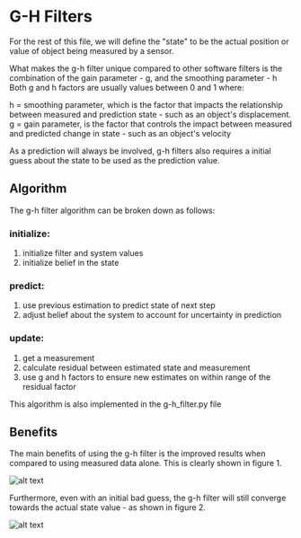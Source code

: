# G-H Filters

For the rest of this file, we will define the "state" to be the actual position or value of object being measured by a sensor. 

What makes the g-h filter unique compared to other software filters is the combination of the gain parameter - g, and the smoothing parameter - h
Both g and h factors are usually values between 0 and 1 where:  

h = smoothing parameter, which is the factor that impacts the relationship between measured and prediction state - such as an object's displacement.
g = gain parameter, is the factor that controls the impact between measured and predicted change in state - such as an object's velocity

As a prediction will always be involved, g-h filters also requires a initial guess about the state to be used as the prediction value.

## Algorithm

The g-h filter algorithm can be broken down as follows:

### initialize:
1. initialize filter and system values
2. initialize belief in the state

### predict: 
1. use previous estimation to predict state of next step
2. adjust belief about the system to account for uncertainty in prediction

### update:
1. get a measurement 
2. calculate residual between estimated state and measurement
3. use g and h factors to ensure new estimates on within range of the residual factor

This algorithm is also implemented in the g-h_filter.py file

## Benefits

The main benefits of using the g-h filter is the improved results when compared to using measured data alone. This is clearly shown in figure 1. 

![alt text](https://github.com/brucew5978-git/g-h_filter/blob/main/g-h_filter_result.png)

Furthermore, even with an initial bad guess, the g-h filter will still converge towards the actual state value - as shown in figure 2. 

![alt text](https://github.com/brucew5978-git/g-h_filter/blob/main/rlabbe_bad_initial_guess.png)


